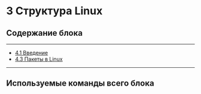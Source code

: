 # 3 Структура Linux

## Содержание блока

---

- [4.1 Введение](/4%20%20Управление%20пакетами/4.1%20Введение.md)
- [4.3 Пакеты в Linux](/4%20%20Управление%20пакетами/4.1%20Введение.md)

---

## Используемые команды всего блока